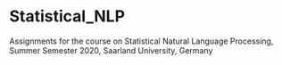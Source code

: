 # Statistical_NLP

Assignments for the course on Statistical Natural Language Processing, Summer Semester 2020, Saarland University, Germany

